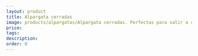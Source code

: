 ```yaml
---
layout: product
title: Alpargata cerradas
image: products/alpargatas/Alpargata cerradas. Perfectas para salir a caminar
price: 
tags: 
description: 
order: 0
---
```

